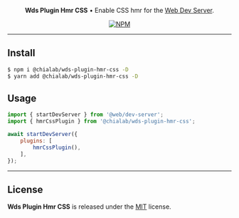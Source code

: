 <p align="center">
    <strong>Wds Plugin Hmr CSS</strong> • Enable CSS hmr for the <a href="https://modern-web.dev/docs/dev-server/overview/">Web Dev Server</a>.
</p>

<p align="center">
    <a href="https://www.npmjs.com/package/@chialab/wds-plugin-hmr-css"><img alt="NPM" src="https://img.shields.io/npm/v/@chialab/wds-plugin-hmr-css.svg?style=flat-square"></a>
</p>

---

## Install

```sh
$ npm i @chialab/wds-plugin-hmr-css -D
$ yarn add @chialab/wds-plugin-hmr-css -D
```

## Usage

```js
import { startDevServer } from '@web/dev-server';
import { hmrCssPlugin } from '@chialab/wds-plugin-hmr-css';

await startDevServer({
    plugins: [
        hmrCssPlugin(),
    ],
});
```

---

## License

**Wds Plugin Hmr CSS** is released under the [MIT](https://github.com/chialab/rna/blob/main/packages/wds-plugin-hmr-css/LICENSE) license.
